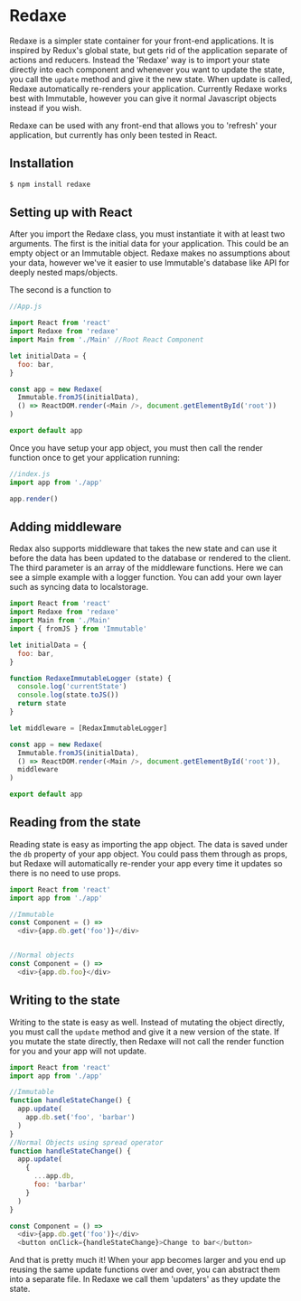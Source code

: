 # Redaxe

Redaxe is a simpler state container for your front-end applications. It is inspired by Redux's global state, but gets rid of the application separate of actions and reducers. Instead the 'Redaxe' way is to import your state directly into each component and whenever you want to update the state, you call the `update` method and give it the new state. When update is called, Redaxe automatically re-renders your application. Currently Redaxe works best with Immutable, however you can give it normal Javascript objects instead if you wish.

Redaxe can be used with any front-end that allows you to 'refresh' your application, but currently has only been tested in React.

## Installation

```bash
$ npm install redaxe
```

## Setting up with React

After you import the Redaxe class, you must instantiate it with at least two arguments. The first is the initial data for your application. This could be an empty object or an Immutable object. Redaxe makes no assumptions about your data, however we've it easier to use Immutable's database like API for deeply nested maps/objects.

The second is a function to

```js
//App.js

import React from 'react'
import Redaxe from 'redaxe'
import Main from './Main' //Root React Component

let initialData = {
  foo: bar,
}

const app = new Redaxe(
  Immutable.fromJS(initialData),
  () => ReactDOM.render(<Main />, document.getElementById('root'))
)

export default app
```

Once you have setup your app object, you must then call the render function once to get your application running:

```js
//index.js
import app from './app'

app.render()
```

## Adding middleware

Redax also supports middleware that takes the new state and can use it before the data has been updated to the database or rendered to the client. The third parameter is an array of the middleware functions. Here we can see a simple example with a logger function. You can add your own layer such as syncing data to localstorage.

```js
import React from 'react'
import Redaxe from 'redaxe'
import Main from './Main'
import { fromJS } from 'Immutable'

let initialData = {
  foo: bar,
}

function RedaxeImmutableLogger (state) {
  console.log('currentState')
  console.log(state.toJS())
  return state
}

let middleware = [RedaxImmutableLogger]

const app = new Redaxe(
  Immutable.fromJS(initialData),
  () => ReactDOM.render(<Main />, document.getElementById('root')),
  middleware
)

export default app
```

## Reading from the state

Reading state is easy as importing the app object. The data is saved under the `db` property of your app object. You could pass them through as props, but Redaxe will automatically re-render your app every time it updates so there is no need to use props.

```js
import React from 'react'
import app from './app'

//Immutable
const Component = () =>
  <div>{app.db.get('foo')}</div>


//Normal objects
const Component = () =>
  <div>{app.db.foo}</div>

```

## Writing to the state

Writing to the state is easy as well. Instead of mutating the object directly, you must call the `update` method and give it a new version of the state. If you mutate the state directly, then Redaxe will not call the render function for you and your app will not update.

```js
import React from 'react'
import app from './app'

//Immutable
function handleStateChange() {
  app.update(
    app.db.set('foo', 'barbar')
  )
}
//Normal Objects using spread operator
function handleStateChange() {
  app.update(
    {
      ...app.db,
      foo: 'barbar'
    }
  )
}

const Component = () =>
  <div>{app.db.get('foo')}</div>
  <button onClick={handleStateChange}>Change to bar</button>
```

And that is pretty much it! When your app becomes larger and you end up reusing the same update functions over and over, you can abstract them into a separate file. In Redaxe we call them 'updaters' as they update the state.
